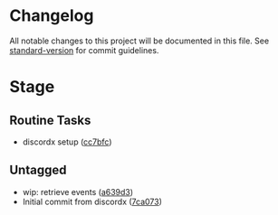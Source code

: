 # Changelog

All notable changes to this project will be documented in this file. See [standard-version](https://github.com/conventional-changelog/standard-version) for commit guidelines.

# Stage

## Routine Tasks

- discordx setup ([cc7bfc](https://github.com/Sorok-Dva/KurzgesagtParisMeetupBot/commit/cc7bfc0eec22919b6d0731f802395609452e565e))

## Untagged

- wip: retrieve events ([a639d3](https://github.com/Sorok-Dva/KurzgesagtParisMeetupBot/commit/a639d34348dd7654483e591840eeae54de10453c))
- Initial commit from discordx ([7ca073](https://github.com/Sorok-Dva/KurzgesagtParisMeetupBot/commit/7ca0738a61924c4443a905c85c2e131f8a1a8009))
